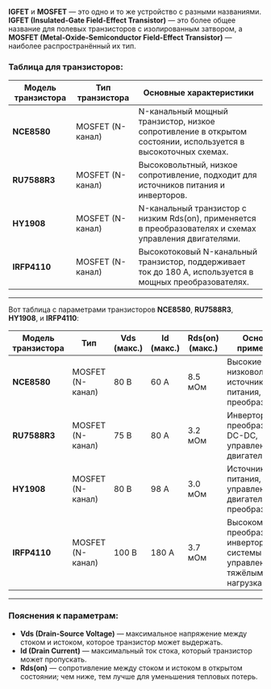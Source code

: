 **IGFET** и **MOSFET** — это одно и то же устройство с разными названиями. **IGFET (Insulated-Gate Field-Effect Transistor)** — это более общее название для полевых транзисторов с изолированным затвором, а **MOSFET (Metal-Oxide-Semiconductor Field-Effect Transistor)** — наиболее распространённый их тип.

### Таблица для транзисторов:

| **Модель транзистора** | **Тип транзистора**    | **Основные характеристики**                                                                                   |
|-------------------------|------------------------|---------------------------------------------------------------------------------------------------------------|
| **NCE8580**            | MOSFET (N-канал)      | N-канальный мощный транзистор, низкое сопротивление в открытом состоянии, используется в высокоточных схемах. |
| **RU7588R3**           | MOSFET (N-канал)      | Высоковольтный, низкое сопротивление, подходит для источников питания и инверторов.                          |
| **HY1908**             | MOSFET (N-канал)      | N-канальный транзистор с низким Rds(on), применяется в преобразователях и схемах управления двигателями.     |
| **IRFP4110**           | MOSFET (N-канал)      | Высокотоковый N-канальный транзистор, поддерживает ток до 180 А, используется в мощных преобразователях.     |

---
Вот таблица с параметрами транзисторов **NCE8580**, **RU7588R3**, **HY1908**, и **IRFP4110**:  

| **Модель транзистора** | **Тип**             | **Vds (макс.)** | **Id (макс.)** | **Rds(on) (макс.)** | **Основное применение**                                                                                       |
|-------------------------|---------------------|------------------|----------------|----------------------|--------------------------------------------------------------------------------------------------------------|
| **NCE8580**            | MOSFET (N-канал)   | 80 В            | 60 А           | 8.5 мОм             | Высокие токи, низковольтные источники питания, преобразователи.                                              |
| **RU7588R3**           | MOSFET (N-канал)   | 75 В            | 80 А           | 3.2 мОм             | Инверторы, преобразователи DC-DC, управления двигателями.                                                    |
| **HY1908**             | MOSFET (N-канал)   | 80 В            | 98 А           | 3.0 мОм             | Источники питания, системы управления двигателями, преобразователи.                                         |
| **IRFP4110**           | MOSFET (N-канал)   | 100 В           | 180 А          | 3.7 мОм             | Высокомощные преобразователи, инверторы, системы управления тяжёлыми нагрузками.                            |

---

### Пояснения к параметрам:
- **Vds (Drain-Source Voltage)** — максимальное напряжение между стоком и истоком, которое транзистор может выдержать.
- **Id (Drain Current)** — максимальный ток стока, который транзистор может пропускать.
- **Rds(on)** — сопротивление между стоком и истоком в открытом состоянии; чем ниже, тем лучше для уменьшения тепловых потерь.
